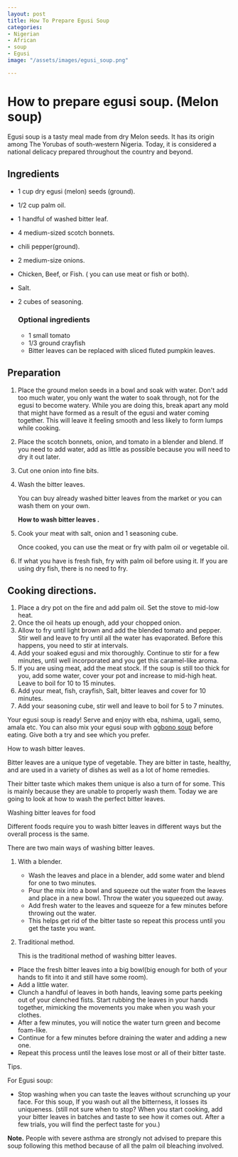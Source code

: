 ```yaml
---
layout: post
title: How To Prepare Egusi Soup
categories:
- Nigerian
- African
- soup
- Egusi
image: "/assets/images/egusi_soup.png"

---
```

# How to prepare egusi soup. (Melon soup)

Egusi soup is a tasty meal made from dry Melon seeds. It has its origin among The Yorubas of south-western Nigeria. Today, it is considered a national delicacy prepared throughout the country and beyond.

## Ingredients

* 1 cup dry egusi (melon) seeds (ground).
* 1/2 cup palm oil.
* 1 handful of washed bitter leaf.
* 4 medium-sized scotch bonnets.
* chili pepper(ground).
* 2 medium-size onions.
* Chicken, Beef, or Fish. ( you can use meat or fish or both).
* Salt.
* 2 cubes of seasoning.

  ### Optional ingredients
  * 1 small tomato
  * 1/3 ground crayfish
  * Bitter leaves can be replaced with sliced fluted pumpkin leaves.

## Preparation

1. Place the ground melon seeds in a bowl and soak with water.
   Don't add too much water, you only want the water to soak through, not for the egusi to become watery. While you are doing this,  break apart any mold that might have formed as a result of the egusi and water coming together. This will leave it feeling smooth and less likely to form lumps while cooking.
2. Place the scotch bonnets, onion, and tomato in a
   blender and blend. If you need to add water, add as little as possible because you will need to dry it out later.
3. Cut one onion into fine bits.
4. Wash the bitter leaves.

   You can buy already washed bitter leaves from the market or you can wash them on your own.

   **How to wash bitter leaves .**
5. Cook your meat with salt, onion and 1 seasoning cube.

   Once cooked, you can use the meat or fry with palm oil or vegetable oil.
6. If what you have is fresh fish, fry with palm oil before using it.
   If you are using dry fish, there is no need to fry.

## Cooking directions.

1. Place a dry pot on the fire and add palm oil. Set the stove to mid-low heat.
2. Once the oil heats up enough, add your chopped onion.
3. Allow to fry until light brown and add the blended tomato and pepper. Stir well and leave to fry until all the water has evaporated. Before this happens, you need to stir at intervals.
4. Add your soaked egusi and mix thoroughly. Continue to stir for a few minutes, until
   well incorporated and you get this caramel-like aroma.
5. If you are using meat, add the meat stock. If the soup is still too thick
   for you, add some water, cover your pot and increase to mid-high heat. Leave to boil for 10 to 15 minutes.
6. Add your meat, fish, crayfish, Salt, bitter leaves and cover for 10 minutes.
7. Add your seasoning cube, stir well and leave to boil for 5 to 7 minutes.

Your egusi soup is ready! Serve and enjoy with eba, nshima, ugali, semo, amala etc.
You can also mix your egusi soup with [ogbono soup](/how-to-prepare-ogbono-soup/) before eating. Give both a try and see which you prefer.

How to wash bitter leaves.

Bitter leaves are a unique type of vegetable. They are bitter in taste, healthy, and are used in a variety of dishes as well as a lot of home remedies.

Their bitter taste which makes them unique is also a turn of for some. This is mainly because they are unable to properly wash them. Today we are going to look at how to wash the perfect bitter leaves.

Washing bitter leaves for food

Different foods require you to wash bitter leaves in different ways but the overall process is the same. 

There are two main ways of washing bitter leaves.

1. With a blender.
   * Wash the leaves and place in a blender, add some water and blend for one to two minutes.
   * Pour the mix into a bowl and squeeze out the water from the leaves and place in a new bowl. Throw the water you squeezed out away.
   * Add fresh water to the leaves and squeeze for a few minutes before throwing out the water. 
   * This helps get rid of the bitter taste so repeat this process until you get the taste you want.
2. Traditional method.

   This is the traditional method of washing bitter leaves.

* Place the fresh bitter leaves into a big bowl(big enough for both of your hands to fit into it and still have some room).
* Add a little water.
* Clunch a handful of leaves in both hands, leaving some parts peeking out of your clenched fists. Start rubbing the leaves in your hands together, mimicking the movements you make when you wash your clothes.
* After a few minutes, you will notice the water turn green and become foam-like.
* Continue for a few minutes before draining the water and adding a new one.
* Repeat this process until the leaves lose most or all of their bitter taste. 

Tips.

For Egusi soup:

* Stop washing when you can taste the leaves without scrunching up your face. For this soup, If you wash out all the bitterness, it losses its uniqueness. (still not sure when to stop? When you start cooking, add your bitter leaves in batches and taste to see how it comes out. After a few trials, you will find the perfect taste for you.)

**Note.**  People with severe asthma are strongly not advised to prepare this soup following this method because of all the palm oil bleaching involved.